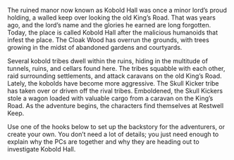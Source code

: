 
The ruined manor now known as Kobold Hall was once a minor lord’s proud holding, a walled keep over looking the old King’s Road. That was years ago, and the lord’s name and the glories he earned are long forgotten. Today, the place is called Kobold Hall after the malicious humanoids that infest the place. The Cloak Wood has overrun the grounds, with trees growing in the midst of abandoned gardens and courtyards. 

Several kobold tribes dwell within the ruins, hiding in the multitude of tunnels, ruins, and cellars found here. The tribes squabble with each other, raid surrounding settlements, and attack caravans on the old King’s Road. Lately, the kobolds have become more aggressive. The Skull Kicker tribe has taken over or driven off the rival tribes. Emboldened, the Skull Kickers stole a wagon loaded with valuable cargo from a caravan on the King’s Road. As the adventure begins, the characters find themselves at Restwell Keep. 

Use one of the hooks below to set up the backstory for the adventurers, or create your own. You don’t need a lot of details; you just need enough to explain why the PCs are together and why they are heading out to investigate Kobold Hall. 
